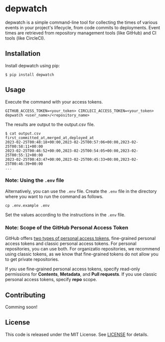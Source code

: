 # depwatch

depwatch is a simple command-line tool for collecting the times of various events in your project's lifecycle, from code commits to deployments. Event times are retrieved from repository management tools (like GitHub) and CI tools (like CircleCI).

## Installation

Install depwatch using pip:

```shell-session
$ pip install depwatch
```

## Usage

Execute the command with your access tokens.

```shell-session
GITHUB_ACCESS_TOKEN=<your_token> CIRCLECI_ACCESS_TOKEN=<your_token> depwatch <user_name>/<repository_name>
```

The results are output to the output.csv file.

```shell-session
$ cat output.csv
first_committed_at,merged_at,deployed_at
2023-02-25T00:48:18+00:00,2023-02-25T00:57:06+00:00,2023-02-25T00:58:11+00:00
2023-02-25T00:46:52+00:00,2023-02-25T00:54:05+00:00,2023-02-25T00:55:12+00:00
2023-02-25T00:43:47+00:00,2023-02-25T00:45:33+00:00,2023-02-25T00:46:39+00:00
...
```

### Note: Using the `.env` file

Alternatively, you can use the `.env` file. Create the `.env` file in the directory where you want to run the command as follows.

```shell-session
cp .env.example .env
```

Set the values according to the instructions in the `.env` file.

### Note: Scope of the GitHub Personal Access Token

GitHub offers [two types of personal access tokens](https://docs.github.com/en/authentication/keeping-your-account-and-data-secure/creating-a-personal-access-token), fine-grained personal access tokens and classic personal access tokens. For personal repositories, you can use both. For organizatio repositories, we recommend using classic tokens, as we know that fine-grained tokens do not allow you to get private repositories.

If you use fine-grained personal access tokens, specify read-only permissions for **Contents**, **Metadata**, and **Pull requests**. If you use classic personal access tokens, specify **repo** scope.

## Contributing

Comming soon!

## License

This code is released under the MIT License. See [LICENSE](/LICENSE) for details.
